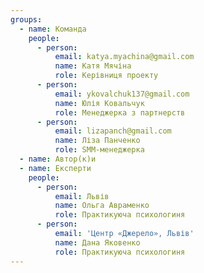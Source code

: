 ```yaml
---
groups:
  - name: Команда
    people:
      - person:
          email: katya.myachina@gmail.com
          name: Катя Мячіна
          role: Керівниця проекту
      - person:
          email: ykovalchuk137@gmail.com
          name: Юлія Ковальчук
          role: Менеджерка з партнерств
      - person:
          email: lizapanch@gmail.com
          name: Ліза Панченко
          role: SMM-менеджерка
  - name: Автор(к)и
  - name: Експерти
    people:
      - person:
          email: Львів
          name: Ольга Авраменко
          role: Практикуюча психологиня
      - person:
          email: 'Центр «Джерело», Львів'
          name: Дана Яковенко
          role: Практикуюча психологиня
---
```


